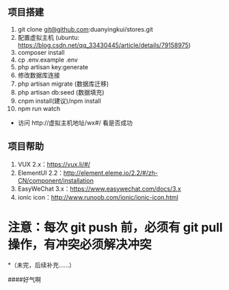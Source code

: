 ## 项目搭建
1. git clone git@github.com:duanyingkui/stores.git
2. 配置虚拟主机 (ubuntu: https://blog.csdn.net/qq_33430445/article/details/79158975)
3. composer install
4. cp .env.example .env
5. php artisan key:generate
6. 修改数据库连接
7. php artisan migrate  (数据库迁移)
8. php artisan db:seed  (数据填充)
9. cnpm install(建议)/npm install
10. npm run watch
- 访问 http://虚拟主机地址/wx#/  看是否成功

## 项目帮助
1. VUX 2.x：https://vux.li/#/
2. ElementUI 2.2：http://element.eleme.io/2.2/#/zh-CN/component/installation
3. EasyWeChat 3.x：https://www.easywechat.com/docs/3.x
4. ionic icon：http://www.runoob.com/ionic/ionic-icon.html

# 注意：每次 git push 前，必须有 git pull 操作，有冲突必须解决冲突
*（未完，后续补充......）


####好气啊